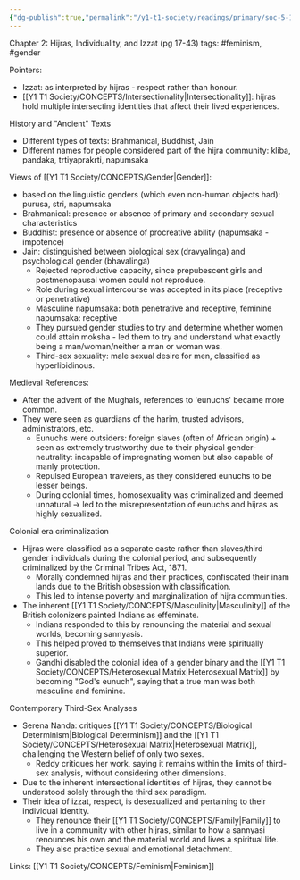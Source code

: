 ```yaml
---
{"dg-publish":true,"permalink":"/y1-t1-society/readings/primary/soc-5-17-reddy-negotiating-hijra-identity-in-south-india/"}
---
```


Chapter 2: Hijras, Individuality, and Izzat (pg 17-43)
tags: #feminism, #gender 

Pointers:
- Izzat: as interpreted by hijras - respect rather than honour.
- [[Y1 T1 Society/CONCEPTS/Intersectionality\|Intersectionality]]: hijras hold multiple intersecting identities that affect their lived experiences.

History and "Ancient" Texts
- Different types of texts: Brahmanical, Buddhist, Jain
- Different names for people considered part of the hijra community: kliba, pandaka, trtiyaprakrti, napumsaka

Views of [[Y1 T1 Society/CONCEPTS/Gender\|Gender]]:
- based on the linguistic genders (which even non-human objects had): purusa, stri, napumsaka
- Brahmanical: presence or absence of primary and secondary sexual characteristics
- Buddhist: presence or absence of procreative ability (napumsaka - impotence)
- Jain: distinguished between biological sex (dravyalinga) and psychological gender (bhavalinga)
	- Rejected reproductive capacity, since prepubescent girls and postmenopausal women could not reproduce.
	- Role during sexual intercourse was accepted in its place (receptive or penetrative)
	- Masculine napumsaka: both penetrative and receptive, feminine napumsaka: receptive
	- They pursued gender studies to try and determine whether women could attain moksha - led them to try and understand what exactly being a man/woman/neither a man or woman was.
	- Third-sex sexuality: male sexual desire for men, classified as hyperlibidinous.

Medieval References:
- After the advent of the Mughals, references to 'eunuchs' became more common. 
- They were seen as guardians of the harim, trusted advisors, administrators, etc.
	- Eunuchs were outsiders: foreign slaves (often of African origin) + seen as extremely trustworthy due to their physical gender-neutrality: incapable of impregnating women but also capable of manly protection. 
	- Repulsed European travelers, as they considered eunuchs to be lesser beings. 
	- During colonial times, homosexuality was criminalized and deemed unnatural -> led to the misrepresentation of eunuchs and hijras as highly sexualized.

Colonial era criminalization
- Hijras were classified as a separate caste rather than slaves/third gender individuals during the colonial period, and subsequently criminalized by the Criminal Tribes Act, 1871.
	- Morally condemned hijras and their practices, confiscated their inam lands due to the British obsession with classification. 
	- This led to intense poverty and marginalization of hijra communities.
- The inherent [[Y1 T1 Society/CONCEPTS/Masculinity\|Masculinity]] of the British colonizers painted Indians as effeminate.
	- Indians responded to this by renouncing the material and sexual worlds, becoming sannyasis.
	- This helped proved to themselves that Indians were spiritually superior.
	- Gandhi disabled the colonial idea of a gender binary and the [[Y1 T1 Society/CONCEPTS/Heterosexual Matrix\|Heterosexual Matrix]] by becoming "God's eunuch", saying that a true man was both masculine and feminine. 

Contemporary Third-Sex Analyses

- Serena Nanda: critiques [[Y1 T1 Society/CONCEPTS/Biological Determinism\|Biological Determinism]] and the [[Y1 T1 Society/CONCEPTS/Heterosexual Matrix\|Heterosexual Matrix]], challenging the Western belief of only two sexes.
	- Reddy critiques her work, saying it remains within the limits of third-sex analysis, without considering other dimensions. 
- Due to the inherent intersectional identities of hijras, they cannot be understood solely through the third sex paradigm. 
- Their idea of izzat, respect, is desexualized and pertaining to their individual identity.
	- They renounce their [[Y1 T1 Society/CONCEPTS/Family\|Family]] to live in a community with other hijras, similar to how a sannyasi renounces his own and the material world and lives a spiritual life.
	- They also practice sexual and emotional detachment.



Links: [[Y1 T1 Society/CONCEPTS/Feminism\|Feminism]]